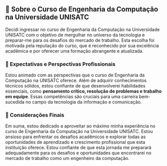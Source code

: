 ## 🏫 Sobre o Curso de Engenharia da Computação na Universidade UNISATC

Decidi ingressar no curso de Engenharia da Computação na Universidade UNISATC com o objetivo de mergulhar no universo da tecnologia e preparar-me para os desafios do mercado de trabalho. Esta escolha foi motivada pela reputação do curso, que é reconhecido por sua excelência acadêmica e por oferecer uma formação abrangente e atualizada.

### 🎯 Expectativas e Perspectivas Profissionais

Estou animado com as perspectivas que o curso de Engenharia da Computação na UNISATC oferece. Além de adquirir conhecimentos técnicos sólidos, estou confiante de que desenvolverei habilidades essenciais, como **pensamento crítico, resolução de problemas e trabalho em equipe**. Essas competências são cruciais para uma carreira bem-sucedida no campo da tecnologia da informação e comunicação.

### 🌟 Considerações Finais

Em suma, estou dedicado a aproveitar ao máximo minha experiência no curso de Engenharia da Computação na Universidade UNISATC. Estou ansioso para enfrentar os desafios acadêmicos e explorar todas as oportunidades de aprendizado e crescimento profissional que esta instituição oferece. Estou confiante de que esta jornada me preparará adequadamente para os desafios e oportunidades que encontrarei no mercado de trabalho como um engenheiro da computação.
